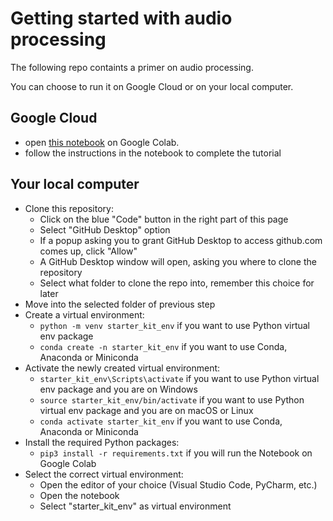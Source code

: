 # Getting started with audio processing

The following repo containts a primer on audio processing.

You can choose to run it on Google Cloud or on your local computer.

## Google Cloud
- open [this notebook](https://github.com/ML-MSAI-2024-hackathon/audio-processing-starter-kit/blob/main/welcome_colab.ipynb) on Google Colab.
- follow the instructions in the notebook to complete the tutorial

## Your local computer
- Clone this repository:
    - Click on the blue "Code" button in the right part of this page
    - Select "GitHub Desktop" option
    - If a popup asking you to grant GitHub Desktop to access github.com comes up, click "Allow"
    - A GitHub Desktop window will open, asking you where to clone the repository
    - Select what folder to clone the repo into, remember this choice for later
- Move into the selected folder of previous step
- Create a virtual environment:
    - `python -m venv starter_kit_env` if you want to use Python virtual env package
    - `conda create -n starter_kit_env` if you want to use Conda, Anaconda or Miniconda
- Activate the newly created virtual environment:
    - `starter_kit_env\Scripts\activate` if you want to use Python virtual env package and you are on Windows
    - `source starter_kit_env/bin/activate` if you want to use Python virtual env package and you are on macOS or Linux
    - `conda activate starter_kit_env` if you want to use Conda, Anaconda or Miniconda
- Install the required Python packages:
    - `pip3 install -r requirements.txt` if you will run the Notebook on Google Colab
- Select the correct virtual environment:
    - Open the editor of your choice (Visual Studio Code, PyCharm, etc.)
    - Open the notebook
    - Select "starter_kit_env" as virtual environment
